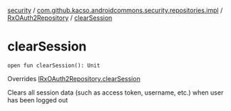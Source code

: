 [security](../../index.md) / [com.github.kacso.androidcommons.security.repositories.impl](../index.md) / [RxOAuth2Repository](index.md) / [clearSession](.)

# clearSession

`open fun clearSession(): Unit`

Overrides [IRxOAuth2Repository.clearSession](../../com.github.kacso.androidcommons.security.repositories/-i-rx-o-auth2-repository/clear-session.md)

Clears all session data (such as access token, username, etc.) when user has been logged out

